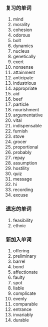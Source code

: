 ### 复习的单词

1. mind
2. morality
3. cohesion
4. odorous
5. bolt
6. dynamics
7. nucleus
8. genetically
9. exert
10. nonsense
11. attainment
12. anticipate
13. industrious
14. appropriate
15. aid
16. beef
17. particle
18. nourishment
19. argumentative
20. vital
21. indispensable
22. furnish
23. stove
24. grocer
25. proportional
26. probably
27. repay
28. assumption
29. hostility
30. quiz
31. message
32. hi
33. recording
34. excuse





### 遗忘的单词

1. feasibility
2. ethnic





### 新加入单词

1. offering
2. preliminary
3. barrel
4. bond
5. affectionate
6. faulty
7. spot
8. liable
9. complicate
10. evenly
11. comparable
12. entrance
13. invariably
14. durable